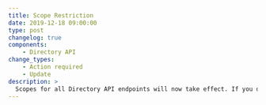 ```yaml
---
title: Scope Restriction
date: 2019-12-18 09:00:00
type: post
changelog: true
components:
    - Directory API
change_types:
    - Action required
    - Update
description: >
  Scopes for all Directory API endpoints will now take effect. If you don't send the right scopes yet, please check the [Directory API Reference](/api/directory/v1/). You find a list of scopes and bearers that are required for each endpoint.
---
```

